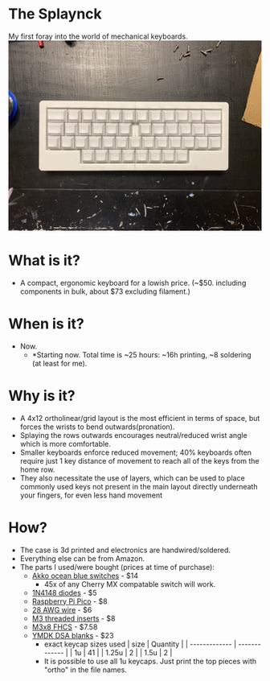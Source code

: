 # The Splaynck
My first foray into the world of mechanical keyboards.
![the finished keyboard](/images/done.jpg)
# What is it?
- A compact, ergonomic keyboard for a lowish price. (~$50. including components in bulk, about $73 excluding filament.)
# When is it?
- Now.
  - *Starting now. Total time is ~25 hours: ~16h printing, ~8 soldering (at least for me).
# Why is it?
- A 4x12 ortholinear/grid layout is the most efficient in terms of space, but forces the wrists to bend outwards(pronation).
- Splaying the rows outwards encourages neutral/reduced wrist angle which is more comfortable.
- Smaller keyboards enforce reduced movement; 40% keyboards often require just 1 key distance of movement to reach all of the keys from the home row.
- They also necessitate the use of layers, which can be used to place commonly used keys not present in the main layout directly underneath your fingers, for even less hand movement
# How?
- The case is 3d printed and electronics are handwired/soldered.
- Everything else can be from Amazon.
- The parts I used/were bought (prices at time of purchase): 
  - [Akko ocean blue switches](https://www.amazon.com/dp/B08XX7TTZB/) - $14
    - 45x of any Cherry MX compatable switch will work.
  - [1N4148 diodes](https://www.amazon.com/dp/B06XB1R2NK) - $5
  - [Raspberry Pi Pico](https://www.amazon.com/dp/B08TVF499B/) - $8
  - [28 AWG wire](https://www.amazon.com/dp/B01F8PO7UK/) - $6
  - [M3 threaded inserts](https://www.amazon.com/dp/B09MCW7ZN5/) - $8
  - [M3x8 FHCS](https://www.amazon.com/dp/B01D4VHJJ6/) - $7.58
  - [YMDK DSA blanks](https://amazon.com/dp/B08YR6KNX9/) - $23
    - exact keycap sizes used
      | size | Quantity |
      | ------------- | ------------- |
      | 1u    | 41 |
      | 1.25u | 2  |
      | 1.5u  | 2  |
    - It is possible to use all 1u keycaps. Just print the top pieces with "ortho" in the file names.
